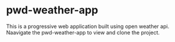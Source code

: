 # pwd-weather-app
This is a progressive web application built using open weather api.\
Naavigate the pwd-weather-app to view and clone the project.
